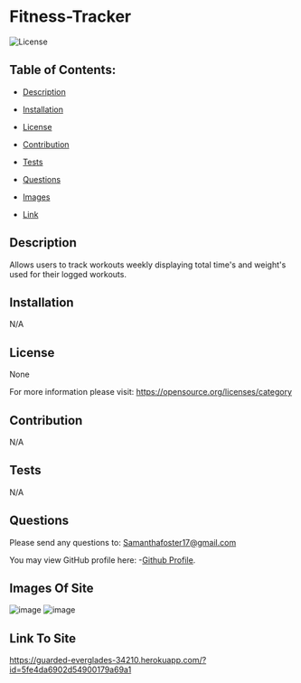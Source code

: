 # Fitness-Tracker
   
![License](https://img.shields.io/badge/License-None-blue.svg "License Badge")


## Table of Contents:

- [Description](#description)

- [Installation](#installation)

- [License](#license) 

- [Contribution](#contribution)

- [Tests](#tests)

- [Questions](#questions)

- [Images](#images)

- [Link](#link)


## Description
Allows users to track workouts weekly displaying total time's and weight's used for their logged  workouts. 
  
## Installation 
N/A 
  
## License
None

For more information please visit: 
https://opensource.org/licenses/category
  
## Contribution 
N/A 
  
## Tests
N/A 
  
## Questions 
Please send any questions to: Samanthafoster17@gmail.com

You may view GitHub profile here: 
-[Github Profile](https://github.com/Samanthafoster17).

## Images Of Site
![image](https://user-images.githubusercontent.com/68489432/103102659-077a0380-45eb-11eb-8a91-b36c21638486.png)
![image](https://user-images.githubusercontent.com/68489432/103102661-0ba62100-45eb-11eb-9420-2d81d4b41942.png)

## Link To Site
https://guarded-everglades-34210.herokuapp.com/?id=5fe4da6902d54900179a69a1

